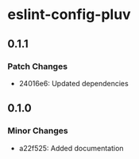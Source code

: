# eslint-config-pluv

## 0.1.1

### Patch Changes

- 24016e6: Updated dependencies

## 0.1.0

### Minor Changes

- a22f525: Added documentation
